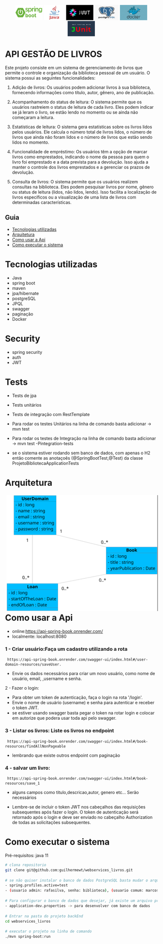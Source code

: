 <div align="center">
	<img src="https://github.com/guilhermewt/assets/blob/main/Api%20de%20pedidos/spring-boot.webp" style="width:90px;height:50px;">
	<img src="https://github.com/guilhermewt/assets/blob/main/Api%20de%20pedidos/java.webp" style="width:70px;height:50px;">
	<img src="https://github.com/guilhermewt/assets/blob/main/Api%20de%20pedidos/jwt.png" style="width:90px;height:50px;">
	<img src="https://github.com/guilhermewt/assets/blob/main/Api%20de%20pedidos/postgre.jpg" style="width:80px;height:50px;">
	<img src="https://github.com/guilhermewt/assets/blob/main/Api%20de%20pedidos/docker.jpg" style="width:90px;height:50px;">
	<img src="https://github.com/guilhermewt/assets/blob/main/Api%20de%20pedidos/JUnit.svg" style="width:90px;height:50px;">
</div>



# API GESTÃO DE LIVROS
 Este projeto consiste em um sistema de gerenciamento de livros que permite o controle e organização da biblioteca pessoal de um usuário. O sistema possui as seguintes funcionalidades:

1. Adição de livros: Os usuários podem adicionar livros à sua biblioteca, fornecendo informações como título, autor, gênero, ano de publicação.

2. Acompanhamento do status de leitura: O sistema permite que os usuários rastreiem o status de leitura de cada livro. Eles podem indicar se já leram o livro, se estão lendo no momento ou se ainda não começaram a leitura.

3. Estatísticas de leitura: O sistema gera estatísticas sobre os livros lidos pelos usuários. Ele calcula o número total de livros lidos, o número de livros que ainda não foram lidos e o número de livros que estão sendo lidos no momento.

4. Funcionalidade de empréstimo: Os usuários têm a opção de marcar livros como emprestados, indicando o nome da pessoa para quem o livro foi emprestado e a data prevista para a devolução. Isso ajuda a manter o controle dos livros emprestados e a gerenciar os prazos de devolução.

5. Consulta de livros: O sistema permite que os usuários realizem consultas na biblioteca. Eles podem pesquisar livros por nome, gênero ou status de leitura (lidos, não lidos, lendo). Isso facilita a localização de livros específicos ou a visualização de uma lista de livros com determinadas características.


## Guia

- [Tecnologias utilizadas](#Tecnologias-utilizadas)
- [Arquitetura](#Arquitetura)
- [Como usar a Api](#Como-usar-a-Api)
- [Como executar o sistema](#Como-executar-o-sistema)

# Tecnologias utilizadas
  - Java
  - spring boot
  - maven
  - jpa/hibernate
  - postgreSQL
  - JPQL
  - swagger
  - paginação
  - Docker

# Security
  - spring security
  - auth
  - JWT
  
# Tests
  - Tests de jpa
  - Tests unitários
  - Tests de integração com RestTemplate
  
  - Para rodar os testes Unitários na linha de comando basta adicionar -> mvn test
  - Para rodar os testes de Integração na linha de comando basta adicionar -> mvn test -Pintegration-tests
  - se o sistema estiver rodando sem banco de dados, com apenas o H2 então comente as anotaçoẽs (@SpringBootTest,@Test) da classe ProjetoBibliotecaApplicationTests
   
# Arquitetura
<div>
	  <img src="https://github.com/guilhermewt/assets/blob/main/webservices%20de%20livros/diagrama%20de%20classe.png" style="background:#FFFFFF;
    		width: 500px;
      height:600px
    		padding: 5px;
    		margin: 5px;
    		float: left; ">
	</div>
 
 <br><br>


# Como usar a Api

  - online:https://api-spring-book.onrender.com/
  - localmente: localhost:8080

### 1 - Criar usuário:Faça um cadastro utilizando a rota
     https://api-spring-book.onrender.com/swagger-ui/index.html#/user-domain-resources/saveUser.        
  - Envie os dados necessários para criar um novo usuário, como nome de usuário, email, ,username e senha.

2 - Fazer o login:

- Para obter um token de autenticação, faça o login na rota '/login'.
- Envie o nome de usuário (username) e senha para autenticar e receber o token JWT.
- se estiver usando swagger basta pegar o token na rotar login e colocar em autorize que podera usar toda api pelo swagger.

### 3 - Listar os livros: Liste os livros no endpoint 
     https://api-spring-book.onrender.com/swagger-ui/index.html#/book-resources/findAllNonPageable
 
- lembrando que existe outros endpoint com paginação

### 4 - salvar um livro:
     https://api-spring-book.onrender.com/swagger-ui/index.html#/book-resources/save_1
- alguns campos como titulo,descricao,autor, genero etc... Serão necessários

- Lembre-se de incluir o token JWT nos cabeçalhos das requisições subsequentes após fazer o login. O token de autenticação será retornado após o login e deve ser enviado no cabeçalho Authorization de todas as solicitações subsequentes.


	

# Como executar o sistema
Pré-requisitos: java 11

```bash
# clona repositorio
git clone git@github.com:guilhermewt/webservices_livros.git

# se não quiser instalar o banco de dados PostgreSQL basta mudar o arquivo 'application.properties' para test, nisso será usado o banco de dados para testes H2
- spring.profiles.active=test
- (usuario admin: rafasilva, senha: biblioteca), (usuario comum: marcospereira,senha:biblioteca)

# Para configurar o banco de dados que desejar, já existe um arquivo pre-configurado, basta colocar as informaçoẽs do seu banco como (url,username,password):
- application-dev.properties -> para desenvolver com banco de dados

# Entrar na pasta do projeto backEnd
cd webservices_livros

# executar o projeto na linha de comando
./mvn spring-boot:run


